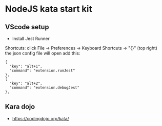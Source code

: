 # NodeJS kata start kit

## VScode setup

- Install Jest Runner

Shortcuts: click File -> Preferences -> Keyboard Shortcuts -> "{}" (top right) the json config file will open add this:

```
{
  "key": "alt+1",
  "command": "extension.runJest"
},
{
  "key": "alt+2",
  "command": "extension.debugJest"
},
```

## Kara dojo

- https://codingdojo.org/kata/

